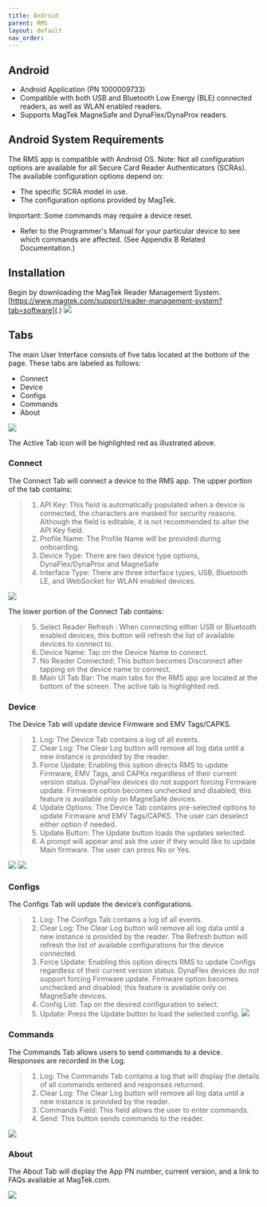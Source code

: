 ```yaml
---
title: Android
parent: RMS
layout: default
nav_order: 
---
```

## Android

* Android Application (PN 1000009733)
* Compatible with both USB and Bluetooth Low Energy (BLE) connected readers, as well as WLAN enabled readers.
* Supports MagTek MagneSafe and DynaFlex/DynaProx readers.

## Android System Requirements

The RMS app is compatible with Android OS. 
Note: Not all configuration options are available for all Secure Card Reader Authenticators (SCRAs). The available configuration options depend on:
* The specific SCRA model in use.
* The configuration options provided by MagTek.

Important: Some commands may require a device reset.
* Refer to the Programmer's Manual for your particular device to see which commands are affected. (See Appendix B Related Documentation.)

## Installation

Begin by downloading the MagTek Reader Management System. 
[https://www.magtek.com/support/reader-management-system?tab=software](.)
![](./images/RMSAPPLOGO.png)

## Tabs

The main User Interface consists of five tabs located at the bottom of the page. These tabs are labeled as follows:
* Connect
* Device
* Configs
* Commands
* About

![](./images/Tabs-Android.png)

The Active Tab icon will be highlighted red as illustrated above. 

### Connect

The Connect Tab will connect a device to the RMS app. The upper portion of the tab contains:

>1. API Key: This field is automatically populated when a device is connected, the characters are masked for security reasons. Although the field is editable, it is not recommended to alter the API Key field. 
>2. Profile Name: The Profile Name will be provided during onboarding. 
>3. Device Type: There are two device type options, DynaFlex/DynaProx and MagneSafe
>4. Interface Type: There are three interface types, USB, Bluetooth LE, and WebSocket for WLAN enabled devices.

![](./images/Android1.png)



The lower portion of the Connect Tab contains:
>5. Select Reader Refresh  : When connecting either USB or Bluetooth enabled devices, this button will refresh the list of available devices to connect to.
>6. Device Name: Tap on the Device Name to connect.
>7. No Reader Connected: This button becomes Disconnect after tapping on the device name to connect.
>8. Main UI Tab Bar: The main tabs for the RMS app are located at the bottom of the screen. The active tab is highlighted red. 

### Device
The Device Tab will update device Firmware and EMV Tags/CAPKS. 
>1. Log: The Device Tab contains a log of all events.
>2.	Clear Log: The Clear Log button will remove all log data until a new instance is provided by the reader.
>3.	Force Update: Enabling this option directs RMS to update Firmware, EMV Tags, and CAPKs regardless of their current version status. DynaFlex devices do not support forcing Firmware update.  Firmware option becomes unchecked and disabled; this feature is available only on MagneSafe devices.
>4.	Update Options: The Device Tab contains pre-selected options to update Firmware and EMV Tags/CAPKS. The user can deselect either option if needed. 
>5.	Update Button: The Update button loads the updates selected. 
>6.	A prompt will appear and ask the user if they would like to update Main firmware. The user can press No or Yes. 

![](./images/Android3.png)
![](./images/Android4.png)

### Configs

The Configs Tab will update the device’s configurations. 
>1. Log: The Configs Tab contains a log of all events.
>2. Clear Log: The Clear Log button will remove all log data until a new instance is provided by the reader. The Refresh   button will refresh the list of available configurations for the device connected. 
>3. Force Update: Enabling this option directs RMS to update Configs regardless of their current version status. DynaFlex devices do not support forcing Firmware update.  Firmware option becomes unchecked and disabled; this feature is available only on MagneSafe devices.
>4. Config List: Tap on the desired configuration to select.
>5. Update: Press the Update button to load the selected config.
![](./images/Android5.png)
### Commands

The Commands Tab allows users to send commands to a device. Responses are recorded in the Log.
>1. Log: The Commands Tab contains a log that will display the details of all commands entered and responses returned. 
>2. Clear Log: The Clear Log button will remove all log data until a new instance is provided by the reader.
>3.	Commands Field: This field allows the user to enter commands.
>4. Send: This button sends commands to the reader.

![](./images/Android6.jpg)

### About

The About Tab will display the App PN number, current version, and a link to FAQs available at MagTek.com.

![](./images/Android7.jpg)